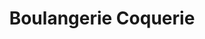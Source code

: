 ---
title: "Boulangerie Coquerie"
url: /saint-pardoux-soutiers/boulangerie-coquerie/
shop: Bäckerei
---